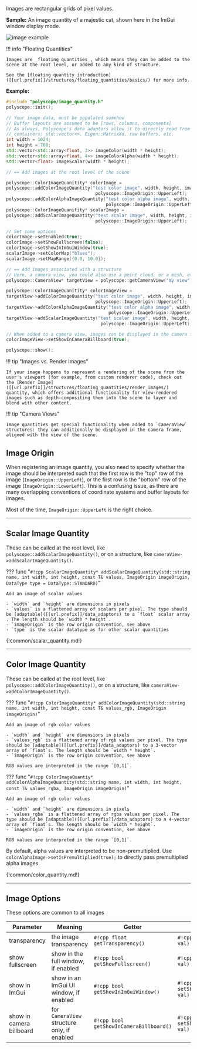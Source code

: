 Images are rectangular grids of pixel values.

**Sample:** An image quantity of a majestic cat, shown here in the ImGui window display mode.

![image example]([[url.prefix]]/media/image_example.jpg)

!!! info "Floating Quantities"

    Images are _floating quantities_, which means they can be added to the scene at the root level, or added to any kind of structure.

    See the [floating quantity introduction]([[url.prefix]]/structures/floating_quantities/basics/) for more info.


**Example:**

```cpp
#include "polyscope/image_quantity.h"
polyscope::init();

// Your image data, must be populated somehow
// Buffer layouts are assumed to be [rows, columns, components]
// As always, Polyscope's data adaptors allow it to directly read from many
// containers: std::vector<>, Eigen::MatrixXd, raw buffers, etc.
int width = 1024;
int height = 768;
std::vector<std::array<float, 3>> imageColor(width * height);
std::vector<std::array<float, 4>> imageColorAlpha(width * height);
std::vector<float> imageScalar(width * height);

// == Add images at the root level of the scene

polyscope::ColorImageQuanitity* colorImage =
polyscope::addColorImageQuantity("test color image", width, height, imageColor, 
                                  polyscope::ImageOrigin::UpperLeft);
polyscope::addColorAlphaImageQuantity("test color alpha image", width, height, imageColorAlpha,
                                      polyscope::ImageOrigin::UpperLeft);
polyscope::ColorImageQuanitity* scalarImage =
polyscope::addScalarImageQuantity("test scalar image", width, height, imageScalar,
                                  polyscope::ImageOrigin::UpperLeft);

// Set some options
colorImage->setEnabled(true);
colorImage->setShowFullscreen(false);
colorImage->setShowInImGuiWindow(true);
scalarImage->setColorMap("blues");
scalarImage->setMapRange({0.0, 10.0});

// == Add images associated with a structure
// Here, a camera view, you could also use a point cloud, or a mesh, etc
polyscope::CameraView* targetView = polyscope::getCameraView("my view"); // some structure you previously registered

polyscope::ColorImageQuanitity* colorImageView =
targetView->addColorImageQuantity("test color image", width, height, imageColor, 
                                  polyscope::ImageOrigin::UpperLeft);
targetView->addColorAlphaImageQuantity("test color alpha image", width, height, imageColorAlpha,
                                       polyscope::ImageOrigin::UpperLeft);
targetView->addScalarImageQuantity("test scalar image", width, height, imageScalar,
                                    polyscope::ImageOrigin::UpperLeft);

// When added to a camera view, images can be displayed in the camera frame
colorImageView->setShowInCameraBillboard(true);

polyscope::show();
```



!!! tip "Images vs. Render Images"

    If your image happens to represent a rendering of the scene from the user's viewport (for example, from custom renderer code), check out the [Render Image]([[url.prefix]]/structures/floating_quantities/render_images/) quantity, which offers additional functionality for view-rendered images such as depth-compositing them into the scene to layer and blend with other content.


!!! tip "Camera Views"

    Image quantities get special functionality when added to `CameraView` structures: they can additionally be displayed in the camera frame, aligned with the view of the scene.



## Image Origin

When registering an image quantity, you also need to specify whether the image should be interpreted such that the first row is the "top" row of the image (`ImageOrigin::UpperLeft`), or the first row is the "bottom" row of the image (`ImageOrigin::LowerLeft`). This is a confusing issue, as there are many overlapping conventions of coordinate systems and buffer layouts for images.

Most of the time, `ImageOrigin::UpperLeft` is the right choice.

---
## Scalar Image Quantity

These can be called at the root level, like `polyscope::addScalarImageQuantity()`, or on a structure, like `cameraView->addScalarImageQuantity()`.


??? func "`#!cpp ScalarImageQuantity* addScalarImageQuantity(std::string name, int width, int height, const T& values, ImageOrigin imageOrigin, DataType type = DataType::STANDARD)`"

    Add an image of scalar values

    - `width` and `height` are dimensions in pixels
    - `values` is a flattened array of scalars per pixel. The type should be [adaptable]([[url.prefix]]/data_adaptors) to a `float` scalar array . The length should be `width * height`.
    - `imageOrigin` is the row origin convention, see above
    - `type` is the scalar datatype as for other scalar quantities

{!common/scalar_quantity.md!}

---
## Color Image Quantity

These can be called at the root level, like `polyscope::addColorImageQuantity()`, or on a structure, like `cameraView->addColorImageQuantity()`.

??? func "`#!cpp ColorImageQuantity* addColorImageQuantity(std::string name, int width, int height, const T& values_rgb, ImageOrigin imageOrigin)`"

    Add an image of rgb color values

    - `width` and `height` are dimensions in pixels
    - `values_rgb` is a flattened array of rgb values per pixel. The type should be [adaptable]([[url.prefix]]/data_adaptors) to a 3-vector array of `float`s. The length should be `width * height`.
    - `imageOrigin` is the row origin convention, see above
    
    RGB values are interpreted in the range `[0,1]`.

??? func "`#!cpp ColorImageQuantiy* addColorAlphaImageQuantity(std::string name, int width, int height, const T& values_rgba, ImageOrigin imageOrigin)`"

    Add an image of rgb color values

    - `width` and `height` are dimensions in pixels
    - `values_rgba` is a flattened array of rgba values per pixel. The type should be [adaptable]([[url.prefix]]/data_adaptors) to a 4-vector array of `float`s. The length should be `width * height`.
    - `imageOrigin` is the row origin convention, see above
    
    RGB values are interpreted in the range `[0,1]`.

By default, alpha values are interpreted to be non-premultiplied. Use  `colorAlphaImage->setIsPremultiplied(true);` to directly pass premultiplied alpha images.

{!common/color_quantity.md!}


---
## Image Options

These options are common to all images

**Parameter** | **Meaning** | **Getter** | **Setter** | **Persistent?**
--- | --- | --- | --- | ---
transparency | the image transparency | `#!cpp float getTransparency()` | `#!cpp setTransparency(float val)` | [yes]([[url.prefix]]/basics/parameters/#persistent-values)
show fullscreen | show in the full window, if enabled | `#!cpp bool getShowFullscreen()` | `#!cpp setShowFullscreen(bool val)` | [yes]([[url.prefix]]/basics/parameters/#persistent-values)
show in ImGui | show in an ImGui UI window, if enabled | `#!cpp bool getShowInImGuiWindow()` | `#!cpp setShowInImGuiWindow(bool val)` | [yes]([[url.prefix]]/basics/parameters/#persistent-values)
show in camera billboard | for `CameraView` structure only, if enabled | `#!cpp bool getShowInCameraBillboard()` | `#!cpp setShowInCameraBillboard(bool val)` | [yes]([[url.prefix]]/basics/parameters/#persistent-values)
